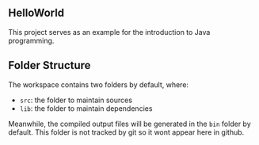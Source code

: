 ## HelloWorld

This project serves as an example for the introduction to Java programming.

## Folder Structure

The workspace contains two folders by default, where:

- `src`: the folder to maintain sources
- `lib`: the folder to maintain dependencies

Meanwhile, the compiled output files will be generated in the `bin` folder by default. This folder is not tracked by git so it wont appear here in github.

